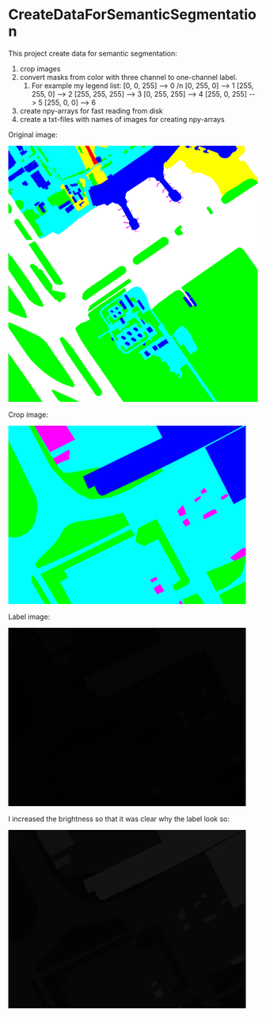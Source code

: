 # CreateDataForSemanticSegmentation
This project create data for semantic segmentation:
1. crop images 
2. convert masks from color with three channel to one-channel label. 
   1. For examplе my legend list:
      [0, 0, 255] -->     0 /n
      [0, 255, 0] -->     1 
      [255, 255, 0] -->   2
      [255, 255, 255] --> 3
      [0, 255, 255] -->   4
      [255, 0, 255] -->   5
      [255, 0, 0] -->     6
3. create npy-arrays for fast reading from disk
4. create a txt-files with names of images for creating npy-arrays

Original image:

![alt text](https://github.com/tamamolis/CreateDataForSemanticSegmentation/blob/master/images/original.png)

Crop image:

![alt text](https://github.com/tamamolis/CreateDataForSemanticSegmentation/blob/master/images/crop.png)

Label image:

![alt text](https://github.com/tamamolis/CreateDataForSemanticSegmentation/blob/master/images/label.png)

I increased the brightness so that it was clear why the label look so:

![alt text](https://github.com/tamamolis/CreateDataForSemanticSegmentation/blob/master/images/bright%20label.jpg)
